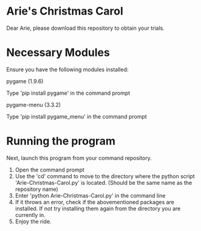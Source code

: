 # Arie's Christmas Carol
Dear Arie, please download this repository to obtain your trials.

# Necessary Modules
Ensure you have the following modules installed:

pygame (1.9.6)

  Type 'pip install pygame' in the command prompt
  
pygame-menu (3.3.2)

Type 'pip install pygame_menu' in the command prompt

# Running the program
Next, launch this program from your command repository.
  1. Open the command prompt
  2. Use the 'cd' command to move to the directory where the python script 'Arie-Christmas-Carol.py' is located. (Should be the same name as the repository name)
  3. Enter 'python Arie-Christmas-Carol.py' in the command line
  4. If it throws an error, check if the abovementioned packages are installed. If not try installing them again from the directory you are currently in.
  5. Enjoy the ride.
